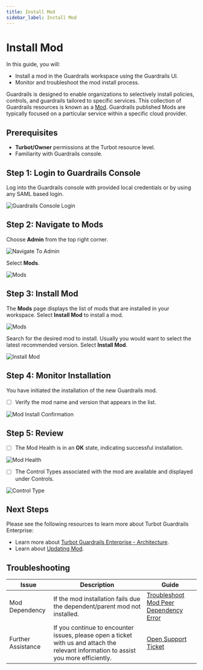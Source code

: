 ```yaml
---
title: Install Mod
sidebar_label: Install Mod
---
```


# Install Mod

In this guide, you will:
- Install a mod in the Guardrails workspace using the Guardrails UI.
- Monitor and troubleshoot the mod install process.

Guardrails is designed to enable organizations to selectively install policies, controls, and guardrails tailored to specific services. This collection of Guardrails resources is known as a [Mod](/guardrails/docs/reference/glossary#mod). Guardrails published Mods are typically focused on a particular service within a specific cloud provider.

## Prerequisites

- **Turbot/Owner** permissions at the Turbot resource level.
- Familiarity with Guardrails console.

## Step 1: Login to Guardrails Console

Log into the Guardrails console with provided local credentials or by using any SAML based login.

![Guardrails Console Login](/images/docs/guardrails/guides/configuring-guardrails/install-mod/guardrails-console-login.png)

## Step 2: Navigate to Mods

Choose **Admin** from the top right corner.

![Navigate To Admin](/images/docs/guardrails/guides/configuring-guardrails/install-mod/guardrails-navigate-admin-panel.png)

Select **Mods**.

![Mods](/images/docs/guardrails/guides/configuring-guardrails/install-mod/guardrails-navigate-mods.png)

## Step 3: Install Mod

The **Mods** page displays the list of mods that are installed in your workspace. Select **Install Mod** to install a mod.

![Mods](/images/docs/guardrails/guides/configuring-guardrails/install-mod/guardrails-mod-install.png)

Search for the desired mod to install. Usually you would want to select the latest recommended version. Select **Install Mod**.

![Install Mod](/images/docs/guardrails/guides/configuring-guardrails/install-mod/guardrails-install-mod-action.png)

## Step 4: Monitor Installation

You have initiated the installation of the new Guardrails mod.

- [ ] Verify the mod name and version that appears in the list.

![Mod Install Confirmation](/images/docs/guardrails/guides/configuring-guardrails/install-mod/guardrails-mod-install-verify.png)

## Step 5: Review

- [ ] The Mod Health is in an **OK** state, indicating successful installation.

![Mod Health](/images/docs/guardrails/guides/configuring-guardrails/install-mod/guardrails-installed-mod-health.png)

- [ ] The Control Types associated with the mod are available and displayed under Controls.

![Control Type](/images/docs/guardrails/guides/configuring-guardrails/install-mod/guardrails-control-type-verify.png)

## Next Steps

Please see the following resources to learn more about Turbot Guardrails Enterprise:

- Learn more about [Turbot Guardrails Enterprise - Architecture](/guardrails/docs/enterprise/architecture).
- Learn about [Updating Mod](/guardrails/docs/enterprise/updating-stacks/mod-update).

## Troubleshooting

| Issue                                      | Description                                                                                                                                                                                                 | Guide                                |
|----------------------------------------------|-------------------------------------------------------------------------------------------------------------------------------------------------------------------------------------------------------------------|-----------------------------------------------------|
| Mod Dependency               | If the mod installation fails due the dependent/parent mod not installed.                                           | [Troubleshoot Mod Peer Dependency Error](/guardrails/docs/guides/hosting-guardrails/troubleshooting/peer-mod-dependency-error#peer-mod-dependency-error)                            |
| Further Assistance                       | If you continue to encounter issues, please open a ticket with us and attach the relevant information to assist you more efficiently.                                                 | [Open Support Ticket](https://support.turbot.com)   |